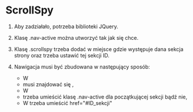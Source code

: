 # ScrollSpy

1. Aby zadziałało, potrzeba biblioteki JQuery.

2. Klasę .nav-active można utworzyć tak jak się chce.

3. Klasę .scrollspy trzeba dodać w miejsce gdzie występuje dana sekcja strony oraz trzeba ustawić tej sekcji ID.

4. Nawigacja musi być zbudowana w następujący sposób: 
   - W <li> musi znajdować się <a>,
   - W <li> trzeba umieścić klasę .nav-active dla początkującej sekcji bądź nie,
   - W <a> trzeba umieścić href="#ID_sekcji"
